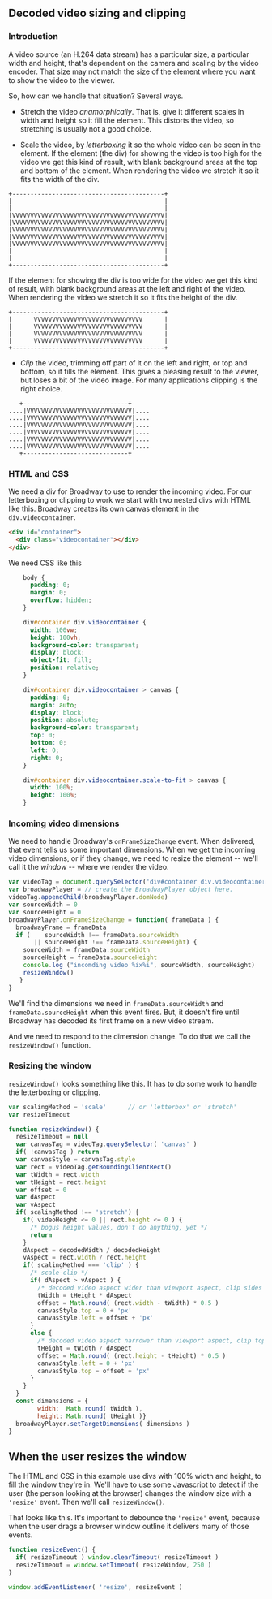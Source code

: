 ## Decoded video sizing and clipping

### Introduction

A video source (an H.264 data stream) has a particular size, a particular width and height, that's dependent on the camera and scaling by the video encoder.  That size may not match the size of the element where you want to show the video to the viewer.

So, how can we handle that situation? Several ways.

* Stretch the video *anamorphically*. That is, give it different scales in width and height so it fill the element. This distorts the video, so stretching is usually not a good choice.

* Scale the video, by *letterboxing* it so the whole video can be seen in the element. If the element (the div) for showing the video is too high for the video we get this kind of result, with blank background areas at the top and bottom of the element. When rendering the video we stretch it so it fits the width of the div.

```
+------------------------------------------+
|                                          |
|                                          |
|VVVVVVVVVVVVVVVVVVVVVVVVVVVVVVVVVVVVVVVVVV|
|VVVVVVVVVVVVVVVVVVVVVVVVVVVVVVVVVVVVVVVVVV|
|VVVVVVVVVVVVVVVVVVVVVVVVVVVVVVVVVVVVVVVVVV|
|VVVVVVVVVVVVVVVVVVVVVVVVVVVVVVVVVVVVVVVVVV|
|VVVVVVVVVVVVVVVVVVVVVVVVVVVVVVVVVVVVVVVVVV|
|                                          |
|                                          |
+------------------------------------------+
```

   If the element for showing the div is too wide for the video we get this kind of result, with blank background areas at the left and right of the video. When rendering the video we stretch it so it fits the height of the div.

```
+------------------------------------------+
|      VVVVVVVVVVVVVVVVVVVVVVVVVVVVVV      |
|      VVVVVVVVVVVVVVVVVVVVVVVVVVVVVV      |
|      VVVVVVVVVVVVVVVVVVVVVVVVVVVVVV      |
|      VVVVVVVVVVVVVVVVVVVVVVVVVVVVVV      |
+------------------------------------------+
```
 
 * *Clip* the video, trimming off part of it on the left and right, or top and bottom, so it fills the element. This gives a pleasing result to the viewer, but loses a bit of the video image.  For many applications clipping is the right choice. 
 
 ```
    +-----------------------------+
....|VVVVVVVVVVVVVVVVVVVVVVVVVVVVV|....
....|VVVVVVVVVVVVVVVVVVVVVVVVVVVVV|....
....|VVVVVVVVVVVVVVVVVVVVVVVVVVVVV|....
....|VVVVVVVVVVVVVVVVVVVVVVVVVVVVV|....
....|VVVVVVVVVVVVVVVVVVVVVVVVVVVVV|....
....|VVVVVVVVVVVVVVVVVVVVVVVVVVVVV|....
    +-----------------------------+
```

### HTML and CSS

We need a div for Broadway to use to render the incoming video.  For our letterboxing or clipping to work we start with two nested divs with HTML like this.  Broadway creates its own canvas element in the `div.videocontainer`.

```html
<div id="container">
  <div class="videocontainer"></div>
</div>
```

We need CSS like this

```css
    body {
      padding: 0;
      margin: 0;
      overflow: hidden;
    }

    div#container div.videocontainer {
      width: 100vw;
      height: 100vh;
      background-color: transparent;
      display: block;
      object-fit: fill;
      position: relative;
    }

    div#container div.videocontainer > canvas {
      padding: 0;
      margin: auto;
      display: block;
      position: absolute;
      background-color: transparent;
      top: 0;
      bottom: 0;
      left: 0;
      right: 0;
    }

    div#container div.videocontainer.scale-to-fit > canvas {
      width: 100%;
      height: 100%;
    }

```

### Incoming video dimensions

We need to handle Broadway's `onFrameSizeChange` event. When delivered, that event tells us some important dimensions.  When we get the incoming video dimensions, or if they  change, we need to resize the element -- we'll call it the *window* -- where we render the video.

```javascript
var videoTag = document.querySelector('div#container div.videocontainer')
var broadwayPlayer = // create the BroadwayPlayer object here.
videoTag.appendChild(broadwayPlayer.domNode)
var sourceWidth = 0
var sourceHeight = 0
broadwayPlayer.onFrameSizeChange = function( frameData ) {
  broadwayFrame = frameData
  if (    sourceWidth !== frameData.sourceWidth 
       || sourceHeight !== frameData.sourceHeight) {
    sourceWidth = frameData.sourceWidth
    sourceHeight = frameData.sourceHeight
    console.log ("incomding video %ix%i", sourceWidth, sourceHeight)
    resizeWindow()
   }
}
```
We'll find the dimensions we need in `frameData.sourceWidth` and `frameData.sourceHeight` when this event fires. But, it doesn't fire until Broadway has decoded its first frame on a new video stream.

And we need to respond to the dimension change. To do that we call the `resizeWindow()` function. 

### Resizing the window

`resizeWindow()` looks something like this. It has to do some work to handle the letterboxing or clipping. 

```javascript
var scalingMethod = 'scale'      // or 'letterbox' or 'stretch' 
var resizeTimeout

function resizeWindow() {
  resizeTimeout = null
  var canvasTag = videoTag.querySelector( 'canvas' )
  if( !canvasTag ) return
  var canvasStyle = canvasTag.style
  var rect = videoTag.getBoundingClientRect()
  var tWidth = rect.width
  var tHeight = rect.height
  var offset = 0
  var dAspect
  var vAspect
  if( scalingMethod !== 'stretch') {
    if( videoHeight <= 0 || rect.height <= 0 ) {
      /* bogus height values, don't do anything, yet */
      return
    }
    dAspect = decodedWidth / decodedHeight
    vAspect = rect.width / rect.height
    if( scalingMethod === 'clip' ) {
      /* scale-clip */
      if( dAspect > vAspect ) {
        /* decoded video aspect wider than viewport aspect, clip sides */
        tWidth = tHeight * dAspect
        offset = Math.round( (rect.width - tWidth) * 0.5 )
        canvasStyle.top = 0 + 'px'
        canvasStyle.left = offset + 'px'
      }
      else {
        /* decoded video aspect narrower than viewport aspect, clip top and bottom */
        tHeight = tWidth / dAspect
        offset = Math.round( (rect.height - tHeight) * 0.5 )
        canvasStyle.left = 0 + 'px'
        canvasStyle.top = offset + 'px'
      }
    }
  }
  const dimensions = {
        width:  Math.round( tWidth ), 
        height: Math.round( tHeight )}
  broadwayPlayer.setTargetDimensions( dimensions )
}
```

## When the user resizes the window

The HTML and CSS in this example use divs with 100% width and height, to fill the window they're in.  We'll have to use some Javascript to detect if the user (the person looking at the browser) changes the window size with a `'resize'` event. Then we'll call `resizeWindow()`.

That looks like this. It's important to debounce the `'resize'` event, because when the user drags a browser window outline it delivers many of those events. 


```javascript
function resizeEvent() {
  if( resizeTimeout ) window.clearTimeout( resizeTimeout )
  resizeTimeout = window.setTimeout( resizeWindow, 250 )
}

window.addEventListener( 'resize', resizeEvent )

```





